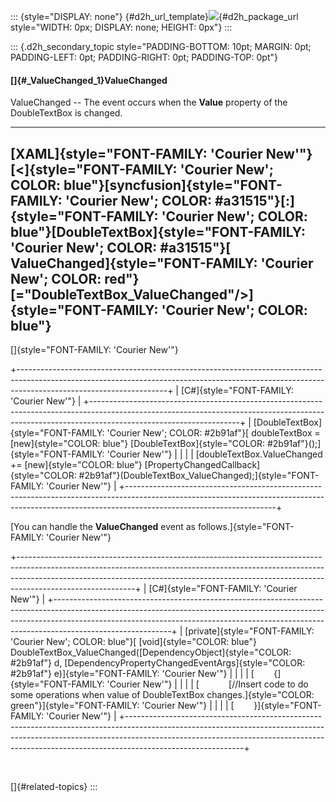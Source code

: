 ::: {style="DISPLAY: none"}
[](ms-xhelp:///?Id=d2h_url_template){#d2h_url_template}![](!package_url!){#d2h_package_url style="WIDTH: 0px; DISPLAY: none; HEIGHT: 0px"}
:::

::: {.d2h_secondary_topic style="PADDING-BOTTOM: 10pt; MARGIN: 0pt; PADDING-LEFT: 0pt; PADDING-RIGHT: 0pt; PADDING-TOP: 0pt"}
#### []{#_ValueChanged_1}ValueChanged

ValueChanged -- The event occurs when the **Value** property of the DoubleTextBox is changed.

  --------------------------------------------------------------------------------------------------------------------------------------------------------------------------------------------------------------------------------------------------------------------------------------------------------------------------------------------------------------------------------------------------
  [XAML]{style="FONT-FAMILY: 'Courier New'"}
  [\<]{style="FONT-FAMILY: 'Courier New'; COLOR: blue"}[syncfusion]{style="FONT-FAMILY: 'Courier New'; COLOR: #a31515"}[:]{style="FONT-FAMILY: 'Courier New'; COLOR: blue"}[DoubleTextBox]{style="FONT-FAMILY: 'Courier New'; COLOR: #a31515"}[ ValueChanged]{style="FONT-FAMILY: 'Courier New'; COLOR: red"}[=\"DoubleTextBox_ValueChanged\"/\>]{style="FONT-FAMILY: 'Courier New'; COLOR: blue"}
  --------------------------------------------------------------------------------------------------------------------------------------------------------------------------------------------------------------------------------------------------------------------------------------------------------------------------------------------------------------------------------------------------

[]{style="FONT-FAMILY: 'Courier New'"} 

+-------------------------------------------------------------------------------------------------------------------------------------------------------------------------------------------------+
| [C#]{style="FONT-FAMILY: 'Courier New'"}                                                                                                                                                        |
+-------------------------------------------------------------------------------------------------------------------------------------------------------------------------------------------------+
| [DoubleTextBox]{style="FONT-FAMILY: 'Courier New'; COLOR: #2b91af"}[ doubleTextBox = [new]{style="COLOR: blue"} [DoubleTextBox]{style="COLOR: #2b91af"}();]{style="FONT-FAMILY: 'Courier New'"} |
|                                                                                                                                                                                                 |
| [doubleTextBox.ValueChanged += [new]{style="COLOR: blue"} [PropertyChangedCallback]{style="COLOR: #2b91af"}(DoubleTextBox_ValueChanged);]{style="FONT-FAMILY: 'Courier New'"}                   |
+-------------------------------------------------------------------------------------------------------------------------------------------------------------------------------------------------+

[You can handle the **ValueChanged** event as follows.]{style="FONT-FAMILY: 'Courier New'"}

+-----------------------------------------------------------------------------------------------------------------------------------------------------------------------------------------------------------------------------------------------------------------------+
| [C#]{style="FONT-FAMILY: 'Courier New'"}                                                                                                                                                                                                                              |
+-----------------------------------------------------------------------------------------------------------------------------------------------------------------------------------------------------------------------------------------------------------------------+
| [private]{style="FONT-FAMILY: 'Courier New'; COLOR: blue"}[ [void]{style="COLOR: blue"} DoubleTextBox_ValueChanged([DependencyObject]{style="COLOR: #2b91af"} d, [DependencyPropertyChangedEventArgs]{style="COLOR: #2b91af"} e)]{style="FONT-FAMILY: 'Courier New'"} |
|                                                                                                                                                                                                                                                                       |
| [        {]{style="FONT-FAMILY: 'Courier New'"}                                                                                                                                                                                                                       |
|                                                                                                                                                                                                                                                                       |
| [            [//Insert code to do some operations when value of DoubleTextBox changes.]{style="COLOR: green"}]{style="FONT-FAMILY: 'Courier New'"}                                                                                                                    |
|                                                                                                                                                                                                                                                                       |
| [        }]{style="FONT-FAMILY: 'Courier New'"}                                                                                                                                                                                                                       |
+-----------------------------------------------------------------------------------------------------------------------------------------------------------------------------------------------------------------------------------------------------------------------+

 

[]{#related-topics}
:::
